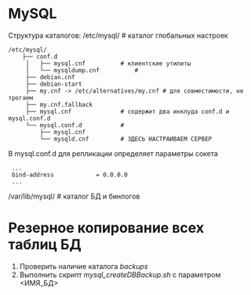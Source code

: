 # MySQL
Структура каталогов:
/etc/mysql/		# каталог глобальных настроек 
```
/etc/mysql/
 	├── conf.d
	 │   ├── mysql.cnf			# клиентские утилиты
	 │   └── mysqldump.cnf			#
	 ├── debian.cnf
	 ├── debian-start
	 ├── my.cnf -> /etc/alternatives/my.cnf # для совместимости, не трогаем
	 ├── my.cnf.fallback
	 ├── mysql.cnf				# содержит два инклуда conf.d и mysql.conf.d
	 └── mysql.conf.d			# 
	     ├── mysql.cnf
	     └── mysqld.cnf			# ЗДЕСЬ НАСТРАИВАЕМ СЕРВЕР
```

В mysql.conf.d для репликации определяет параметры сокета
```
 ...
 bind-address            = 0.0.0.0
 ...
```
/var/lib/mysql/		# каталог БД и бинлогов

# Резерное копирование всех таблиц БД
1. Проверить наличие каталога *backups*
2. Выполнить скрипт *mysql_createDBBackup.sh* с параметром <ИМЯ_БД>
